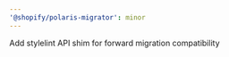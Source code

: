 ```yaml
---
'@shopify/polaris-migrator': minor
---
```


Add stylelint API shim for forward migration compatibility
